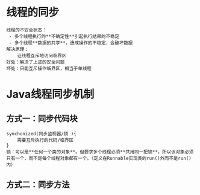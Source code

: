 # 线程的同步  

    线程的不安全状态：  
     - 多个线程执行的**不确定性**引起执行结果的不稳定
     - 多个线程**数据的共享**，造成操作的不稳定，会破坏数据  
    解决原理：  
        让线程互斥地访问临界区
    好处：解决了上述的安全问题
    坏处：只能互斥操作临界区，相当于单线程

# Java线程同步机制
## 方式一：同步代码块  

    synchonized(同步监视器/锁 ){
        需要互斥执行的代码/临界区
    }  
    锁：可以是**任何一个类的对象**。但要求多个线程必须**共用同一把锁**。所以该对象必须只有一个，而不是每个线程对象都有一个。（定义在Runnable实现类的run()外而不是run()内）
## 方式二：同步方法 